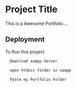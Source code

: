
# Project Title

This is a Awesome Portfolio....

## Deployment

To Run this project 

```bash
  Download xampp Server
```
```bash
  open htdocs folder in xampp
```
```bash
  Paste my Portfolio Folder
```

